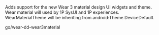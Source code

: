Adds support for the new Wear 3 material design UI widgets and theme. Wear
material will used by 1P SysUI and 1P experiences. WearMaterialTheme will be
inheriting from android:Theme.DeviceDefault.

go/wear-dd-wear3material
